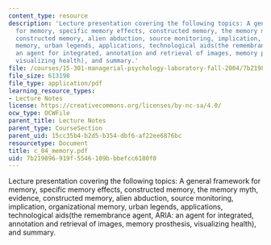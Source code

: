 ```yaml
---
content_type: resource
description: 'Lecture presentation covering the following topics: A general framework
  for memory, specific memory effects, constructed memory, the memory myth, evidence,
  constructed memory, alien abduction, source monitoring, implication, organizational
  memory, urban legends, applications, technological aids(the remembrance agent, ARIA:
  an agent for integrated, annotation and retrieval of images, memory prosthesis,
  visualizing health), and summary.'
file: /courses/15-301-managerial-psychology-laboratory-fall-2004/7b219896919f5546109bbbefcc6180f0_c_04_memory.pdf
file_size: 613198
file_type: application/pdf
learning_resource_types:
- Lecture Notes
license: https://creativecommons.org/licenses/by-nc-sa/4.0/
ocw_type: OCWFile
parent_title: Lecture Notes
parent_type: CourseSection
parent_uid: 15cc35b4-b2d5-b354-dbf6-af22ee6876bc
resourcetype: Document
title: c_04_memory.pdf
uid: 7b219896-919f-5546-109b-bbefcc6180f0
---
```

Lecture presentation covering the following topics: A general framework for memory, specific memory effects, constructed memory, the memory myth, evidence, constructed memory, alien abduction, source monitoring, implication, organizational memory, urban legends, applications, technological aids(the remembrance agent, ARIA: an agent for integrated, annotation and retrieval of images, memory prosthesis, visualizing health), and summary.